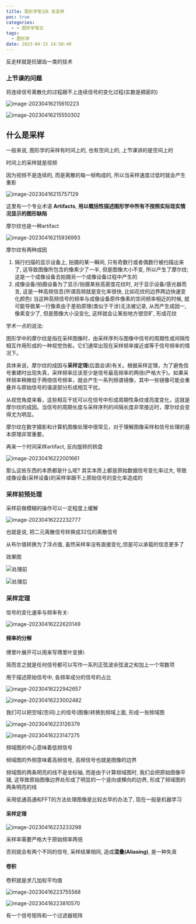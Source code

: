 ```yaml
---
title: 图形学笔记6 反走样
poc: true
categories:
  - - 图形学笔记
tags:
  - 图形学
date: 2023-04-15 14:50:40
---
```


反走样就是抗锯齿一类的技术

### 上节课的问题

将连续信号离散化的过程跟不上连续信号的变化过程(实数是稠密的)

![image-20230416215610223](https://raw.githubusercontent.com/Valkierja/ALLPIC/main/img/202304162156256.png)

![image-20230416215550302](https://raw.githubusercontent.com/Valkierja/ALLPIC/main/img/202304162155408.png)

## 什么是采样

一般来说, 图形学的采样有时间上的, 也有空间上的, 上节课讲的是空间上的

时间上的采样就是视频

因为视频不是连续的, 而是离散的每一帧构成的, 所以当采样速度过低时就会产生重影

![image-20230416215757129](https://raw.githubusercontent.com/Valkierja/ALLPIC/main/img/202304162157183.png)



这里有一个专业术语 **Artifacts**, **用以概括性描述图形学中所有不按照实际现实情况显示的图形缺陷**

摩尔纹也是一种artifact

![image-20230416215936993](https://raw.githubusercontent.com/Valkierja/ALLPIC/main/img/202304162159052.png)

摩尔纹有两种成因

1. 隔行扫描的显示设备上, 拍摄的某一瞬间, 只有奇数行或者偶数行被扫描出来了, 这导致图像所包含的像素少了一半, 但是图像大小不变, 所以产生了摩尔纹;这是一个成像设备去拍摄另一个成像设备过程中产生的
2. 成像设备/拍摄设备为了显示/拍摄某些高密度花纹时, 对于显示设备/感光器而言, 这是一种高频信息(所谓高频就是变化率很快, 比如花纹的边界两边快速变化颜色) 当这种高频信号的频率与成像设备原件像素的空间频率相近的时候, 就可能导致某一行像素由于差拍原理(类似于干涉)无法被记录, 从而产生成因一, 像素变少了, 但是图像大小没变化, 这样就会让某些地方很空旷, 形成花纹

学术一点的说法:

图形学中的摩尔纹是指在采样图像时，由采样序列与图像中信号的周期性或间隔性相互作用形成的一种视觉伪影。它们通常出现在采样频率接近或等于信号频率的情况下。

具体来说，摩尔纹的成因与**采样定理**(后面会讲)有关。根据采样定理，为了避免信号重建时出现失真，采样频率应该至少是信号最高频率的两倍(严格大于)。如果采样频率稍微低于两倍信号频率，就会产生一系列频谱镜像，其中一些镜像可能会重叠并与原始信号的谐波部分形成相互干扰。

从视觉角度来看，这些相互干扰可以在信号中形成周期性条纹或亮度变化，这就是摩尔纹的成因。当信号的周期长度与采样序列的间隔长度非常接近时，摩尔纹会变得尤为明显。

摩尔纹在数字摄影和计算机图像处理中很常见，对于理解图像采样和信号处理的基本原理非常重要。

再来一个时间采样artifact, 反向旋转的转盘

![image-20230416222001661](https://raw.githubusercontent.com/Valkierja/ALLPIC/main/img/202304162220745.png)



那么这些东西的本质都是什么呢? 其实本质上都是原始数据信号变化率过大, 导致成像设备(采样设备)的采样率跟不上原始信号的变化率造成的

### 采样前预处理

采样前做模糊的操作可以一定程度上缓解

![image-20230416222232777](https://raw.githubusercontent.com/Valkierja/ALLPIC/main/img/202304162222815.png)

也就是说, 把二元离散信号转换成32位的离散信号

从布尔值转换为了浮点值, 虽然采样率没有直接变化,但是可以承载的信息更多了

效果图

![处理前](https://raw.githubusercontent.com/Valkierja/ALLPIC/main/img/202304162223723.png)

![处理后](https://raw.githubusercontent.com/Valkierja/ALLPIC/main/img/202304162224366.png)

### 采样定理

信号的变化速率与频率有关:

![image-20230416222620149](https://raw.githubusercontent.com/Valkierja/ALLPIC/main/img/202304162226201.png)

#### 频率的分解

傅里叶展开可以用来写傅里叶变换\

简而言之就是任何信号都可以写作一系列正弦波余弦波之和加上一个常数项

用于描述原始信号中, 各频率成分的信号的占比

![image-20230416222942657](https://raw.githubusercontent.com/Valkierja/ALLPIC/main/img/202304162229702.png)

![image-20230416223002482](https://raw.githubusercontent.com/Valkierja/ALLPIC/main/img/202304162230521.png)

我们可以把空域(空间)上的信号(图像)转换到频域上面, 形成一张频域图

 ![image-20230416223126379](https://raw.githubusercontent.com/Valkierja/ALLPIC/main/img/202304162231423.png)

![image-20230416223147275](https://raw.githubusercontent.com/Valkierja/ALLPIC/main/img/202304162231341.png)

频域图的中心意味着低频信号

频域图的外侧意味着高频信号, 高频信号也就是图像的边界

频域图的两条明亮的线不是坐标轴, 而是由于计算频域图时, 我们会把原始图像平铺, 这导致原始图像边界处形成了明显的一个竖向或横向的边界, 形成了频域图的两条明亮的线

采用低通高通和FFT的方法处理图像是比较古早的办法了, 现在一般是机器学习

#### 采样定理

![image-20230416223233298](https://raw.githubusercontent.com/Valkierja/ALLPIC/main/img/202304162232340.png)

采样率需要严格大于原始频率两倍

否则就会有两个不同的信号, 采样结果相同, 造成**混叠(Aliasing)**, 是一种失真



#### 卷积

卷积就是求几加权平均值

![image-20230416223755568](https://raw.githubusercontent.com/Valkierja/ALLPIC/main/img/202304162237605.png)

![image-20230416223810570](https://raw.githubusercontent.com/Valkierja/ALLPIC/main/img/202304162238603.png)

有一个信号矩阵和一个过滤器矩阵

